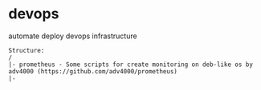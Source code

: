 # devops
automate deploy devops infrastructure
```
Structure:
/
|- prometheus - Some scripts for create monitoring on deb-like os by adv4000 (https://github.com/adv4000/prometheus)
|- 
```
